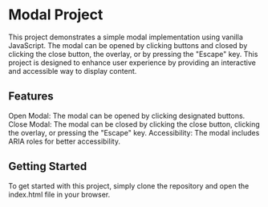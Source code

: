
# Modal Project
This project demonstrates a simple modal implementation using vanilla JavaScript. The modal can be opened by clicking buttons and closed by clicking the close button, the overlay, or by pressing the "Escape" key. This project is designed to enhance user experience by providing an interactive and accessible way to display content.

## Features
Open Modal: The modal can be opened by clicking designated buttons.
Close Modal: The modal can be closed by clicking the close button, clicking the overlay, or pressing the "Escape" key.
Accessibility: The modal includes ARIA roles for better accessibility.
## Getting Started
To get started with this project, simply clone the repository and open the index.html file in your browser.